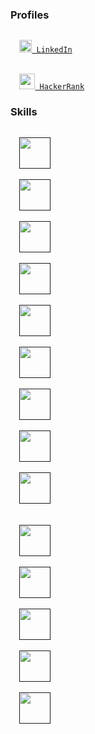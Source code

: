 ### Profiles

<code>
  <a href="https://www.linkedin.com/in/osmandurdag/" title="LinkedIn"><img height="20" src="https://github.com/zumrudu-anka/zumrudu-anka/blob/master/images/linkedin.svg"> LinkedIn</a>
</code>
<br>
<code>
  <a href="https://www.hackerrank.com/zumrudu_anka" title="HackerRank Profile"><img height="25" src="https://github.com/zumrudu-anka/zumrudu-anka/blob/master/images/hackerrank.svg"> HackerRank</a>
</code>

### Skills

<code>
  <a href="" title="C"><img height="50" src="https://github.com/zumrudu-anka/zumrudu-anka/blob/master/images/c.svg"></a>
</code>

<code>
  <a href="" title="C++"><img height="50" src="https://github.com/zumrudu-anka/zumrudu-anka/blob/master/images/cpp.svg"></a>
</code>

<code>
  <a href="" title="Python"><img height="50" src="https://github.com/zumrudu-anka/zumrudu-anka/blob/master/images/python.svg"></a>
</code>

<code>
  <a href="" title="Django"><img height="50" src="https://github.com/zumrudu-anka/zumrudu-anka/blob/master/images/django.svg"></a>
</code>

<code>
  <a href="" title="JavaScript"><img height="50" src="https://github.com/zumrudu-anka/zumrudu-anka/blob/master/images/javascript.svg"></a>
</code>

<code>
  <a href="" title="HTML5"><img height="50" src="https://github.com/zumrudu-anka/zumrudu-anka/blob/master/images/html5.svg"></a>
</code>

<code>
  <a href="" title="CSS"><img height="50" src="https://github.com/zumrudu-anka/zumrudu-anka/blob/master/images/css.svg"></a>
</code>

<code>
  <a href="" title="Angular JS"><img height="50" src="https://github.com/zumrudu-anka/zumrudu-anka/blob/master/images/angularjs.svg"></a>
</code>

<code>
  <a href="" title="C#"><img height="50" src="https://github.com/zumrudu-anka/zumrudu-anka/blob/master/images/cSharp.svg"></a>
</code>
<br>
<code>
  <a href="" title=".NetCore"><img height="50" src="https://github.com/zumrudu-anka/zumrudu-anka/blob/master/images/dotnetcore.svg"></a>
</code>

<code>
  <a href="" title="Jquery"><img height="50" src="https://github.com/zumrudu-anka/zumrudu-anka/blob/master/images/jquery.svg"></a>
</code>

<code>
  <a href="" title="Java"><img height="50" src="https://github.com/zumrudu-anka/zumrudu-anka/blob/master/images/java.svg"></a>
</code>

<code>
  <a href="" title="JSON"><img height="50" src="https://github.com/zumrudu-anka/zumrudu-anka/blob/master/images/json.svg"></a>
</code>

<code>
  <a href="" title="Unity"><img height="50" src="https://github.com/zumrudu-anka/zumrudu-anka/blob/master/images/unity.svg"></a>
</code>

<!--
**zumrudu-anka/zumrudu-anka** is a ✨ _special_ ✨ repository because its `README.md` (this file) appears on your GitHub profile.

Here are some ideas to get you started:

- 🔭 I’m currently working on ...
- 🌱 I’m currently learning ...
- 👯 I’m looking to collaborate on ...
- 🤔 I’m looking for help with ...
- 💬 Ask me about ...
- 📫 How to reach me: ...
- 😄 Pronouns: ...
- ⚡ Fun fact: ...
-->
